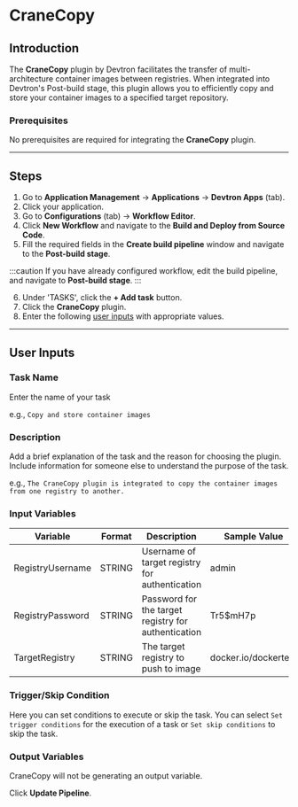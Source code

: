 # CraneCopy

## Introduction
The **CraneCopy** plugin by Devtron facilitates the transfer of multi-architecture container images between registries. When integrated into Devtron's Post-build stage, this plugin allows you to efficiently copy and store your container images to a specified target repository.

### Prerequisites
No prerequisites are required for integrating the **CraneCopy** plugin.

---

## Steps
1. Go to **Application Management** → **Applications** → **Devtron Apps** (tab).
2. Click your application.
3. Go to **Configurations** (tab) → **Workflow Editor**.
4. Click **New Workflow** and navigate to the **Build and Deploy from Source Code**.
5. Fill the required fields in the **Create build pipeline** window and navigate to the **Post-build stage**.

:::caution 
If you have already configured workflow, edit the build pipeline, and navigate to **Post-build stage**.
:::

6. Under 'TASKS', click the **+ Add task** button.
7. Click the **CraneCopy** plugin.
8. Enter the following [user inputs](#user-inputs) with appropriate values.

---

## User Inputs

### Task Name
Enter the name of your task

e.g., `Copy and store container images`

### Description
Add a brief explanation of the task and the reason for choosing the plugin. Include information for someone else to understand the purpose of the task.

e.g., `The CraneCopy plugin is integrated to copy the container images from one registry to another.`

### Input Variables

| Variable                 | Format       | Description | Sample Value |
| ------------------------ | ------------ | ----------- | ------------ |
|   RegistryUsername       |    STRING    | Username of target registry for authentication      |    admin                |
|   RegistryPassword       |    STRING    | Password for the target registry for authentication |    Tr5$mH7p             |
|   TargetRegistry         |    STRING    | The target registry to push to image                |    docker.io/dockertest | 


### Trigger/Skip Condition
Here you can set conditions to execute or skip the task. You can select `Set trigger conditions` for the execution of a task or `Set skip conditions` to skip the task.

### Output Variables
CraneCopy will not be generating an output variable.

Click **Update Pipeline**.



